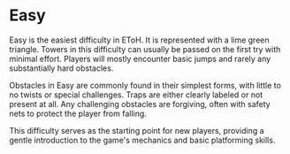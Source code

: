 # Easy

Easy is the easiest difficulty in EToH. It is represented with a lime green triangle. Towers in this difficulty can usually be passed on the first try with minimal effort. Players will mostly encounter basic jumps and rarely any substantially hard obstacles.

Obstacles in Easy are commonly found in their simplest forms, with little to no twists or special challenges. Traps are either clearly labeled or not present at all. Any challenging obstacles are forgiving, often with safety nets to protect the player from falling.

This difficulty serves as the starting point for new players, providing a gentle introduction to the game's mechanics and basic platforming skills.